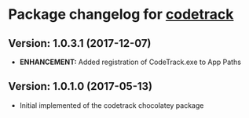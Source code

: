 # Package changelog for [codetrack](https://chocolatey.org/packages/codetrack)

## Version: 1.0.3.1 (2017-12-07)
- **ENHANCEMENT:** Added registration of CodeTrack.exe to App Paths

## Version: 1.0.1.0 (2017-05-13)
- Initial implemented of the codetrack chocolatey package
